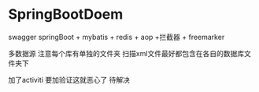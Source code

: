 # SpringBootDoem
swagger
springBoot + mybatis + redis + aop +拦截器 +  freemarker

多数据源  注意每个库有单独的文件夹 扫描xml文件最好都包含在各自的数据库文件夹下
         
加了activiti 要加验证这就恶心了  待解决